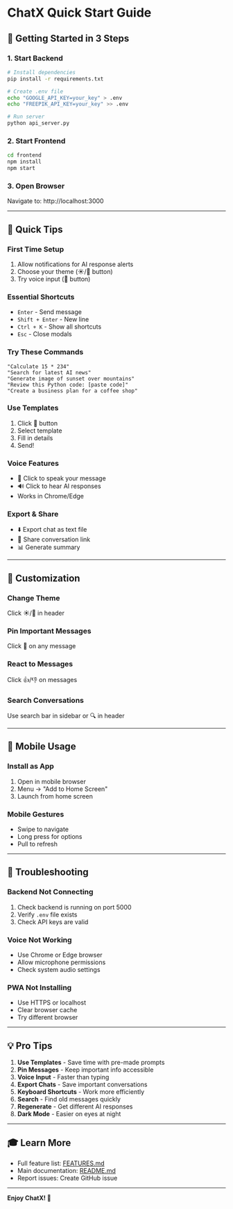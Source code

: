 # ChatX Quick Start Guide

## 🚀 Getting Started in 3 Steps

### 1. Start Backend
```bash
# Install dependencies
pip install -r requirements.txt

# Create .env file
echo "GOOGLE_API_KEY=your_key" > .env
echo "FREEPIK_API_KEY=your_key" >> .env

# Run server
python api_server.py
```

### 2. Start Frontend
```bash
cd frontend
npm install
npm start
```

### 3. Open Browser
Navigate to: http://localhost:3000

---

## 🎯 Quick Tips

### First Time Setup
1. Allow notifications for AI response alerts
2. Choose your theme (☀️/🌙 button)
3. Try voice input (🎤 button)

### Essential Shortcuts
- `Enter` - Send message
- `Shift + Enter` - New line
- `Ctrl + K` - Show all shortcuts
- `Esc` - Close modals

### Try These Commands
```
"Calculate 15 * 234"
"Search for latest AI news"
"Generate image of sunset over mountains"
"Review this Python code: [paste code]"
"Create a business plan for a coffee shop"
```

### Use Templates
1. Click 📝 button
2. Select template
3. Fill in details
4. Send!

### Voice Features
- 🎤 Click to speak your message
- 🔊 Click to hear AI responses
- Works in Chrome/Edge

### Export & Share
- ⬇️ Export chat as text file
- 🔗 Share conversation link
- 📊 Generate summary

---

## 🎨 Customization

### Change Theme
Click ☀️/🌙 in header

### Pin Important Messages
Click 📌 on any message

### React to Messages
Click 👍/👎 on messages

### Search Conversations
Use search bar in sidebar or 🔍 in header

---

## 📱 Mobile Usage

### Install as App
1. Open in mobile browser
2. Menu → "Add to Home Screen"
3. Launch from home screen

### Mobile Gestures
- Swipe to navigate
- Long press for options
- Pull to refresh

---

## 🔧 Troubleshooting

### Backend Not Connecting
1. Check backend is running on port 5000
2. Verify `.env` file exists
3. Check API keys are valid

### Voice Not Working
- Use Chrome or Edge browser
- Allow microphone permissions
- Check system audio settings

### PWA Not Installing
- Use HTTPS or localhost
- Clear browser cache
- Try different browser

---

## 💡 Pro Tips

1. **Use Templates** - Save time with pre-made prompts
2. **Pin Messages** - Keep important info accessible
3. **Voice Input** - Faster than typing
4. **Export Chats** - Save important conversations
5. **Keyboard Shortcuts** - Work more efficiently
6. **Search** - Find old messages quickly
7. **Regenerate** - Get different AI responses
8. **Dark Mode** - Easier on eyes at night

---

## 🎓 Learn More

- Full feature list: [FEATURES.md](FEATURES.md)
- Main documentation: [README.md](README.md)
- Report issues: Create GitHub issue

---

**Enjoy ChatX! 🚀**
